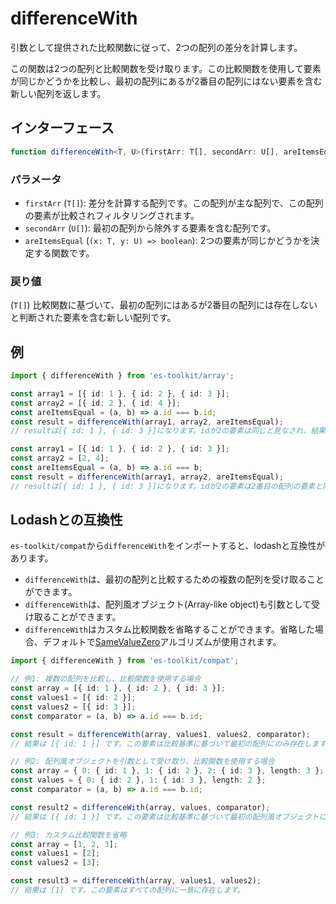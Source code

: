 # differenceWith

引数として提供された比較関数に従って、2つの配列の差分を計算します。

この関数は2つの配列と比較関数を受け取ります。この比較関数を使用して要素が同じかどうかを比較し、最初の配列にあるが2番目の配列にはない要素を含む新しい配列を返します。

## インターフェース

```typescript
function differenceWith<T, U>(firstArr: T[], secondArr: U[], areItemsEqual: (x: T, y: U) => boolean): T[];
```

### パラメータ

- `firstArr` (`T[]`): 差分を計算する配列です。この配列が主な配列で、この配列の要素が比較されフィルタリングされます。
- `secondArr` (`U[]`): 最初の配列から除外する要素を含む配列です。
- `areItemsEqual` (`(x: T, y: U) => boolean`): 2つの要素が同じかどうかを決定する関数です。

### 戻り値

(`T[]`) 比較関数に基づいて、最初の配列にはあるが2番目の配列には存在しないと判断された要素を含む新しい配列です。

## 例

```typescript
import { differenceWith } from 'es-toolkit/array';

const array1 = [{ id: 1 }, { id: 2 }, { id: 3 }];
const array2 = [{ id: 2 }, { id: 4 }];
const areItemsEqual = (a, b) => a.id === b.id;
const result = differenceWith(array1, array2, areItemsEqual);
// resultは[{ id: 1 }, { id: 3 }]になります。idが2の要素は同じと見なされ、結果から除外されます。

const array1 = [{ id: 1 }, { id: 2 }, { id: 3 }];
const array2 = [2, 4];
const areItemsEqual = (a, b) => a.id === b;
const result = differenceWith(array1, array2, areItemsEqual);
// resultは[{ id: 1 }, { id: 3 }]になります。idが2の要素は2番目の配列の要素と同じと見なされ、結果から除外されます。
```

## Lodashとの互換性

`es-toolkit/compat`から`differenceWith`をインポートすると、lodashと互換性があります。

- `differenceWith`は、最初の配列と比較するための複数の配列を受け取ることができます。
- `differenceWith`は、配列風オブジェクト(Array-like object)も引数として受け取ることができます。
- `differenceWith`はカスタム比較関数を省略することができます。省略した場合、デフォルトで[SameValueZero](https://tc39.es/ecma262/multipage/abstract-operations.html#sec-samevaluezero)アルゴリズムが使用されます。

```typescript
import { differenceWith } from 'es-toolkit/compat';

// 例1: 複数の配列を比較し、比較関数を使用する場合
const array = [{ id: 1 }, { id: 2 }, { id: 3 }];
const values1 = [{ id: 2 }];
const values2 = [{ id: 3 }];
const comparator = (a, b) => a.id === b.id;

const result = differenceWith(array, values1, values2, comparator);
// 結果は [{ id: 1 }] です。この要素は比較基準に基づいて最初の配列にのみ存在します。

// 例2: 配列風オブジェクトを引数として受け取り、比較関数を使用する場合
const array = { 0: { id: 1 }, 1: { id: 2 }, 2: { id: 3 }, length: 3 };
const values = { 0: { id: 2 }, 1: { id: 3 }, length: 2 };
const comparator = (a, b) => a.id === b.id;

const result2 = differenceWith(array, values, comparator);
// 結果は [{ id: 1 }] です。この要素は比較基準に基づいて最初の配列風オブジェクトにのみ存在します。

// 例3: カスタム比較関数を省略
const array = [1, 2, 3];
const values1 = [2];
const values2 = [3];

const result3 = differenceWith(array, values1, values2);
// 結果は [1] です。この要素はすべての配列に一意に存在します。
```
